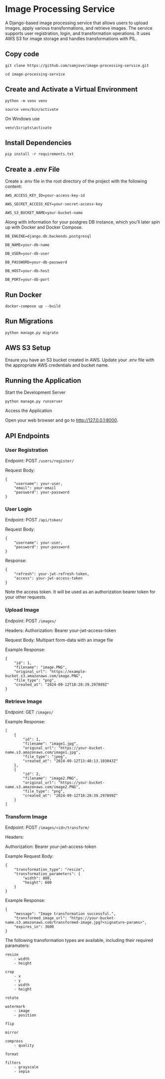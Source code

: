 # Image Processing Service
A Django-based image processing service that allows users to upload images, apply various transformations, and retrieve images. The service supports user registration, login, and transformation operations. It uses AWS S3 for image storage and handles transformations with PIL.


## Copy code
`git clone https://github.com/samjove/image-processing-service.git`

`cd image-processing-service`

## Create and Activate a Virtual Environment

`python -m venv venv`

`source venv/bin/activate`  

On Windows use 

`venv\Scripts\activate`

## Install Dependencies

`pip install -r requirements.txt`

## Create a .env File

Create a .env file in the root directory of the project with the following content:

`AWS_ACCESS_KEY_ID=your-access-key-id`

`AWS_SECRET_ACCESS_KEY=your-secret-access-key`

`AWS_S3_BUCKET_NAME=your-bucket-name`

Along with information for your postgres DB instance, which you'll later spin up with Docker and Docker Compose.

`DB_ENGINE=django.db.backends.postgresql`

`DB_NAME=your-db-name`

`DB_USER=your-db-user`

`DB_PASSWORD=your-db-password`

`DB_HOST=your-db-host`

`DB_PORT=your-db-port`

## Run Docker

`docker-compose up --build`

## Run Migrations

`python manage.py migrate`

## AWS S3 Setup

Ensure you have an S3 bucket created in AWS. Update your .env file with the appropriate AWS credentials and bucket name.

## Running the Application

Start the Development Server

`python manage.py runserver`

Access the Application

Open your web browser and go to http://127.0.0.1:8000.

## API Endpoints

### User Registration

Endpoint:  POST `/users/register/`

Request Body:

    {
        "username": your-user,
        "email": your-email
        "password": your-password
    }

### User Login

Endpoint: POST `/api/token/`

Request Body:

    {
        "username": your-user,
        "password": your-password
    }

Response:

    {
        "refresh": your-jwt-refresh-token,
        "access": your-jwt-access-token
    }

Note the access token. It will be used as an authorization bearer token for your other requests.

### Upload Image

Endpoint: POST `/images/`

Headers:
Authorization: Bearer your-jwt-access-token

Request Body: Multipart form-data with an image file

Example Response:

    {
        "id": 1,
        "filename": "image.PNG",
        "original_url": "https://example-bucket.s3.amazonaws.com/image.PNG",
        "file_type": "png",
        "created_at": "2024-09-12T18:28:39.297899Z"
    }

### Retrieve Image

Endpoint: GET `/images/`

Example Response:

    [
        {
            "id": 1,
            "filename": "image1.jpg",
            "original_url": "https://your-bucket-name.s3.amazonaws.com/image1.jpg",
            "file_type": "jpeg",
            "created_at": "2024-09-12T13:48:13.103043Z"
        },
        {
            "id": 2,
            "filename": "image2.PNG",
            "original_url": "https://your-bucket-name.s3.amazonaws.com/image2.PNG",
            "file_type": "png",
            "created_at": "2024-09-12T18:28:39.297899Z"
        }
    ]

### Transform Image

Endpoint: POST `/images/<id>/transform/`

Headers:

Authorization: Bearer your-jwt-access-token

Example Request Body:

    {
        "transformation_type": "resize",
        "transformation_parameters": {
            "width": 800,
            "height": 600
        }
    }

Example Response:

    {
        "message": "Image transformation successful.",
        "transformed_image_url": "https://your-bucket-name.s3.amazonaws.com/transformed-image.jpg?<signature-params>",
        "expires_in": 3600
    }

The following transformation types are available, including their required paramaters:
    
    resize
        - width
        - height
    
    crop
        - x
        - y
        - width
        - height
    
    rotate
    
    watermark
        - image
        - position
    
    flip
    
    mirror
    
    compress
        - quality
    
    format
    
    filters
        - grayscale
        - sepia